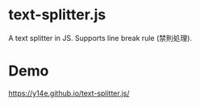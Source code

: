 # text-splitter.js
A text splitter in JS. Supports line break rule (禁則処理).
# Demo
https://y14e.github.io/text-splitter.js/
